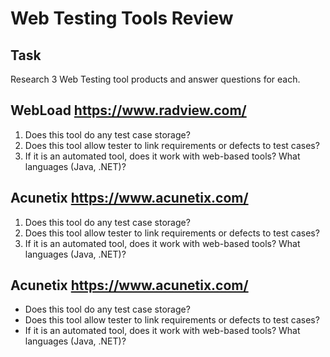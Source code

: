 # Web Testing Tools Review

## Task

Research 3 Web Testing tool products and answer questions for each.

## WebLoad https://www.radview.com/

1) Does this tool do any test case storage?
2) Does this tool allow tester to link requirements or defects to test cases?
3) If it is an automated tool, does it work with web-based tools? What languages (Java, .NET)? 

## Acunetix https://www.acunetix.com/

1. Does this tool do any test case storage?
2. Does this tool allow tester to link requirements or defects to test cases?
3. If it is an automated tool, does it work with web-based tools? What languages (Java, .NET)? 

## Acunetix https://www.acunetix.com/

* Does this tool do any test case storage?
* Does this tool allow tester to link requirements or defects to test cases?
* If it is an automated tool, does it work with web-based tools? What languages (Java, .NET)? 
